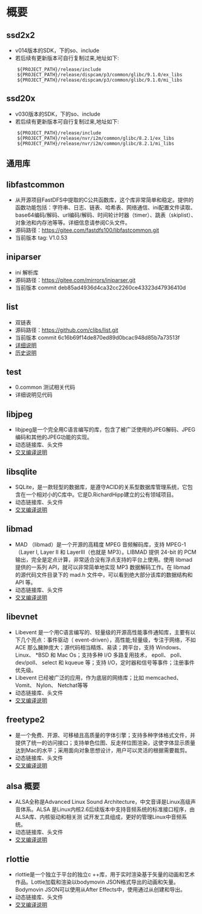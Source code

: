 <!--
 * @Author: Flying
 * @Date: 2021-09-18 19:28:14
 * @LastEditors: Flying
 * @LastEditTime: 2021-12-21 07:24:27
 * @Description: 新建文件
-->
# 概要

## ssd2x2

- v014版本的SDK，下的so、include
- 若后续有更新版本可自行复制过来,地址如下:

```shell
    ${PROJECT_PATH}/release/include
    ${PROJECT_PATH}/release/dispcam/p3/common/glibc/9.1.0/ex_libs
    ${PROJECT_PATH}/release/dispcam/p3/common/glibc/9.1.0/mi_libs
```

## ssd20x

- v030版本的SDK，下的so、include
- 若后续有更新版本可自行复制过来,地址如下:

```shell
    ${PROJECT_PATH}/release/include
    ${PROJECT_PATH}/release/nvr/i2m/common/glibc/8.2.1/ex_libs
    ${PROJECT_PATH}/release/nvr/i2m/common/glibc/8.2.1/mi_libs
```

## 通用库

## libfastcommon

- 从开源项目FastDFS中提取的C公共函数库，这个库非常简单和稳定。提供的函数功能包括：字符串、日志、链表、哈希表、网络通信、ini配置文件读取、base64编码/解码、url编码/解码、时间轮计时器（timer）、跳表（skiplist）、对象池和内存池等等。详细信息请参阅C头文件。
- 源码路径：https://gitee.com/fastdfs100/libfastcommon.git
- 当前版本 tag: V1.0.53

## iniparser

- ini 解析库
- 源码路径：https://gitee.com/mirrors/iniparser.git
- 当前版本 commit deb85ad4936d4ca32cc2260ce43323d47936410d

## list

- 双链表
- 源码路径：https://github.com/clibs/list.git
- 当前版本 commit 6c16b69f14de870ed89d0bcac948d85b7a73513f
- [详细说明](./list/Readme.md)
- [历史说明](./list/History.md)

## test

- 0.common 测试相关代码
- 详细说明见代码

## libjpeg

- libjpeg是一个完全用C语言编写的库，包含了被广泛使用的JPEG解码、JPEG编码和其他的JPEG功能的实现。
- 动态链接库、头文件
- [交叉编译说明](./libjpeg/README.md)

## libsqlite

- SQLite，是一款轻型的数据库，是遵守ACID的关系型数据库管理系统，它包含在一个相对小的C库中。它是D.RichardHipp建立的公有领域项目。
- 动态链接库、头文件
- [交叉编译说明](./libsqlite/README.md)

## libmad

- MAD （libmad）是一个开源的高精度 MPEG 音频解码库，支持 MPEG-1（Layer I, Layer II 和 LayerIII（也就是 MP3）。LIBMAD 提供 24-bit 的 PCM 输出，完全是定点计算，非常适合没有浮点支持的平台上使用。使用 libmad 提供的一系列 API，就可以非常简单地实现 MP3 数据解码工作。在 libmad 的源代码文件目录下的 mad.h 文件中，可以看到绝大部分该库的数据结构和 API 等。
- 动态链接库、头文件
- [交叉编译说明](./libmad/README.md)

## libevnet

- Libevent 是一个用C语言编写的、轻量级的开源高性能事件通知库，主要有以下几个亮点：事件驱动（ event-driven），高性能;轻量级，专注于网络，不如 ACE 那么臃肿庞大；源代码相当精炼、易读；跨平台，支持 Windows、 Linux、 *BSD 和 Mac Os；支持多种 I/O 多路复用技术， epoll、 poll、 dev/poll、 select 和 kqueue 等；支持 I/O，定时器和信号等事件；注册事件优先级。
- Libevent 已经被广泛的应用，作为底层的网络库；比如 memcached、 Vomit、 Nylon、 Netchat等等
- 动态链接库、头文件
- [交叉编译说明](./libevent/README.md)

## freetype2

- 是一个免费、开源、可移植且高质量的字体引擎；支持多种字体格式文件，并提供了统一的访问接口；支持单色位图、反走样位图渲染，这使字体显示质量达到Mac的水平；采用面向对象思想设计，用户可以灵活的根据需要裁剪。
- 动态链接库、头文件
- [交叉编译说明](./freetype2/README.md)

## alsa 概要

- ALSA全称是Advanced Linux Sound Architecture，中文音译是Linux高级声音体系。ALSA 是Linux内核2.6后续版本中支持音频系统的标准接口程序，由ALSA库、内核驱动和相关测  试开发工具组成，更好的管理Linux中音频系统。
- 动态链接库、头文件
- [交叉编译说明](./alsa/README.md)

## rlottie

- rlottie是一个独立于平台的独立c ++库，用于实时渲染基于矢量的动画和艺术作品。Lottie加载和渲染以bodymovin JSON格式导出的动画和矢量。 Bodymovin JSON可以使用从After Effects中，使用通过从创建和导出。
- 动态链接库、头文件
- [交叉编译说明](./rlottie/README.md)